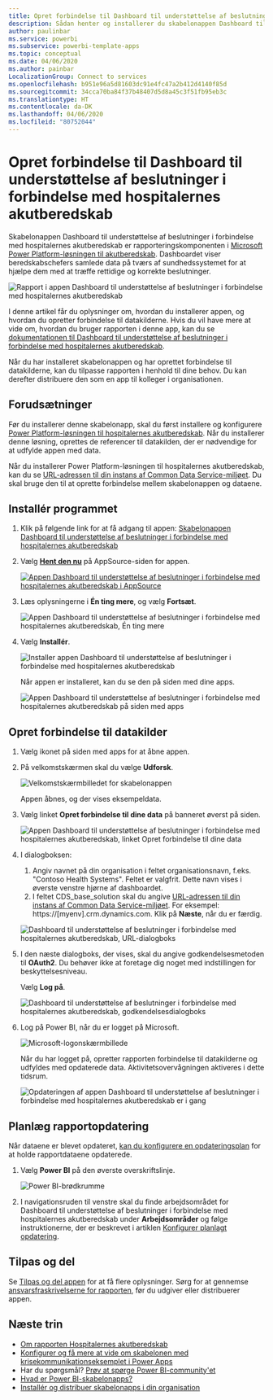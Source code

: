 ```yaml
---
title: Opret forbindelse til Dashboard til understøttelse af beslutninger i forbindelse med hospitalernes akutberedskab
description: Sådan henter og installerer du skabelonappen Dashboard til understøttelse af beslutninger i forbindelse med COVID-19, og sådan opretter du forbindelse til data
author: paulinbar
ms.service: powerbi
ms.subservice: powerbi-template-apps
ms.topic: conceptual
ms.date: 04/06/2020
ms.author: painbar
LocalizationGroup: Connect to services
ms.openlocfilehash: b951e96a5d81603dc91e4fc47a2b412d4140f85d
ms.sourcegitcommit: 34cca70ba84f37b48407d5d8a45c3f51fb95eb3c
ms.translationtype: HT
ms.contentlocale: da-DK
ms.lasthandoff: 04/06/2020
ms.locfileid: "80752044"
---
```

# <a name="connect-to-the-hospital-emergency-response-decision-support-dashboard"></a>Opret forbindelse til Dashboard til understøttelse af beslutninger i forbindelse med hospitalernes akutberedskab
Skabelonappen Dashboard til understøttelse af beslutninger i forbindelse med hospitalernes akutberedskab er rapporteringskomponenten i [Microsoft Power Platform-løsningen til akutberedskab](https://powerapps.microsoft.com/blog/emergency-response-solution-a-microsoft-power-platform-solution-for-healthcare-emergency-response/). Dashboardet viser beredskabschefers samlede data på tværs af sundhedssystemet for at hjælpe dem med at træffe rettidige og korrekte beslutninger.

![Rapport i appen Dashboard til understøttelse af beslutninger i forbindelse med hospitalernes akutberedskab](media/service-connect-to-health-emergency-response/service-health-emergency-response-app-report.png)

I denne artikel får du oplysninger om, hvordan du installerer appen, og hvordan du opretter forbindelse til datakilderne. Hvis du vil have mere at vide om, hvordan du bruger rapporten i denne app, kan du se [dokumentationen til Dashboard til understøttelse af beslutninger i forbindelse med hospitalernes akutberedskab](https://docs.microsoft.com/powerapps/sample-apps/emergency-response/deploy-configure#view-the-power-bi-dashboard).

Når du har installeret skabelonappen og har oprettet forbindelse til datakilderne, kan du tilpasse rapporten i henhold til dine behov. Du kan derefter distribuere den som en app til kolleger i organisationen.

## <a name="prerequisites"></a>Forudsætninger

Før du installerer denne skabelonapp, skal du først installere og konfigurere [Power Platform-løsningen til hospitalernes akutberedskab](https://docs.microsoft.com/powerapps/sample-apps/emergency-response/deploy-configure). Når du installerer denne løsning, oprettes de referencer til datakilden, der er nødvendige for at udfylde appen med data.

Når du installerer Power Platform-løsningen til hospitalernes akutberedskab, kan du se [URL-adressen til din instans af Common Data Service-miljøet](https://docs.microsoft.com/powerapps/sample-apps/emergency-response/deploy-configure#publish-the-power-bi-dashboard). Du skal bruge den til at oprette forbindelse mellem skabelonappen og dataene.

## <a name="install-the-app"></a>Installér programmet

1. Klik på følgende link for at få adgang til appen: [Skabelonappen Dashboard til understøttelse af beslutninger i forbindelse med hospitalernes akutberedskab](https://appsource.microsoft.com/en-us/product/power-bi/pbi-contentpacks.powerapps_healthcare)

1. Vælg [**Hent den nu**](https://appsource.microsoft.com/en-us/product/power-bi/pbi-contentpacks.powerapps_healthcare) på AppSource-siden for appen.

    [![Appen Dashboard til understøttelse af beslutninger i forbindelse med hospitalernes akutberedskab i AppSource](media/service-connect-to-health-emergency-response/service-health-emergency-response-app-appsource-get-it-now.png)](https://appsource.microsoft.com/en-us/product/power-bi/pbi-contentpacks.powerapps_healthcare)

1. Læs oplysningerne i **Én ting mere**, og vælg **Fortsæt**.

    ![Appen Dashboard til understøttelse af beslutninger i forbindelse med hospitalernes akutberedskab, Én ting mere](media/service-connect-to-health-emergency-response/service-health-emergency-response-1-more-thing.png)

1. Vælg **Installér**. 

    ![Installer appen Dashboard til understøttelse af beslutninger i forbindelse med hospitalernes akutberedskab](media/service-connect-to-health-emergency-response/service-health-emergency-response-select-install.png)

    Når appen er installeret, kan du se den på siden med dine apps.

   ![Appen Dashboard til understøttelse af beslutninger i forbindelse med hospitalernes akutberedskab på siden med apps](media/service-connect-to-health-emergency-response/service-health-emergency-response-app-apps-page-icon.png)

## <a name="connect-to-data-sources"></a>Opret forbindelse til datakilder

1. Vælg ikonet på siden med apps for at åbne appen.

1. På velkomstskærmen skal du vælge **Udforsk**.

   ![Velkomstskærmbilledet for skabelonappen](media/service-connect-to-health-emergency-response/service-health-emergency-response-app-splash-screen.png)

   Appen åbnes, og der vises eksempeldata.

1. Vælg linket **Opret forbindelse til dine data** på banneret øverst på siden.

   ![Appen Dashboard til understøttelse af beslutninger i forbindelse med hospitalernes akutberedskab, linket Opret forbindelse til dine data](media/service-connect-to-health-emergency-response/service-health-emergency-response-app-connect-data.png)

1. I dialogboksen:
   1. Angiv navnet på din organisation i feltet organisationsnavn, f.eks. "Contoso Health Systems". Feltet er valgfrit. Dette navn vises i øverste venstre hjørne af dashboardet.
   1. I feltet CDS_base_solution skal du angive [URL-adressen til din instans af Common Data Service-miljøet](https://docs.microsoft.com/powerapps/sample-apps/emergency-response/deploy-configure#publish-the-power-bi-dashboard). For eksempel: https://[myenv].crm.dynamics.com. Klik på **Næste**, når du er færdig.

   ![Dashboard til understøttelse af beslutninger i forbindelse med hospitalernes akutberedskab, URL-dialogboks](media/service-connect-to-health-emergency-response/service-health-emergency-response-app-url-dialog.png)

1. I den næste dialogboks, der vises, skal du angive godkendelsesmetoden til **OAuth2**. Du behøver ikke at foretage dig noget med indstillingen for beskyttelsesniveau.

   Vælg **Log på**.

   ![Dashboard til understøttelse af beslutninger i forbindelse med hospitalernes akutberedskab, godkendelsesdialogboks](media/service-connect-to-health-emergency-response/service-health-emergency-response-app-authentication-dialog.png)

1. Log på Power BI, når du er logget på Microsoft.

   ![Microsoft-logonskærmbillede](media/service-connect-to-health-emergency-response/service-health-emergency-response-app-microsoft-login.png)

   Når du har logget på, opretter rapporten forbindelse til datakilderne og udfyldes med opdaterede data. Aktivitetsovervågningen aktiveres i dette tidsrum.

   ![Opdateringen af appen Dashboard til understøttelse af beslutninger i forbindelse med hospitalernes akutberedskab er i gang](media/service-connect-to-health-emergency-response/service-health-emergency-response-app-refresh-monitor.png)

## <a name="schedule-report-refresh"></a>Planlæg rapportopdatering

Når dataene er blevet opdateret, [kan du konfigurere en opdateringsplan](../refresh-scheduled-refresh.md) for at holde rapportdataene opdaterede.

1. Vælg **Power BI** på den øverste overskriftslinje.

   ![Power BI-brødkrumme](media/service-connect-to-health-emergency-response/service-health-emergency-response-app-powerbi-breadcrumb.png)

1. I navigationsruden til venstre skal du finde arbejdsområdet for Dashboard til understøttelse af beslutninger i forbindelse med hospitalernes akutberedskab under **Arbejdsområder** og følge instruktionerne, der er beskrevet i artiklen [Konfigurer planlagt opdatering](../refresh-scheduled-refresh.md).

## <a name="customize-and-share"></a>Tilpas og del

Se [Tilpas og del appen](../service-template-apps-install-distribute.md#customize-and-share-the-app) for at få flere oplysninger. Sørg for at gennemse [ansvarsfraskrivelserne for rapporten](../create-reports/sample-covid-19-us.md#disclaimers), før du udgiver eller distribuerer appen.

## <a name="next-steps"></a>Næste trin
* [Om rapporten Hospitalernes akutberedskab](https://docs.microsoft.com/powerapps/sample-apps/emergency-response/deploy-configure#view-the-power-bi-dashboard)
* [Konfigurer og få mere at vide om skabelonen med krisekommunikationseksemplet i Power Apps](https://docs.microsoft.com/powerapps/maker/canvas-apps/sample-crisis-communication-app)
* Har du spørgsmål? [Prøv at spørge Power BI-community'et](https://community.powerbi.com/)
* [Hvad er Power BI-skabelonapps?](../service-template-apps-overview.md)
* [Installér og distribuer skabelonapps i din organisation](../service-template-apps-install-distribute.md)
